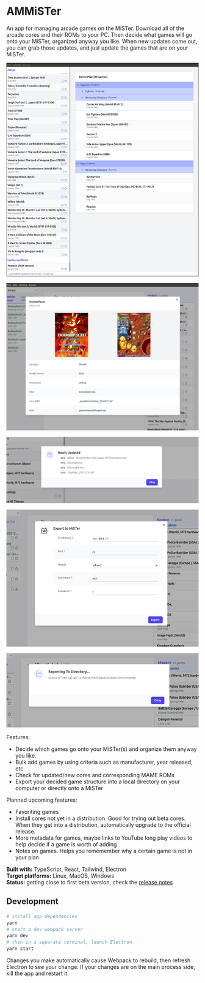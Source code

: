 # AMMiSTer

An app for managing arcade games on the MiSTer. Download all of the arcade cores and their ROMs to your PC. Then decide what games will go onto your MiSTer, organized anyway you like. When new updates come out, you can grab those updates, and just update the games that are on your MiSTer.

![screenshot](https://github.com/city41/AMMiSTer/blob/main/screenshot.png?raw=true)

![screenshot-detail](https://github.com/city41/AMMiSTer/blob/main/screenshot-detail.png?raw=true)

![screenshot-newlyUpdated](https://github.com/city41/AMMiSTer/blob/main/screenshot-newlyUpdated.png?raw=true)

![screenshot-exportToMister](https://github.com/city41/AMMiSTer/blob/main/screenshot-exportToMister.png?raw=true)

![screenshot-exportToDirectory](https://github.com/city41/AMMiSTer/blob/main/screenshot-exportToDirectory.png?raw=true)

Features:

- Decide which games go onto your MiSTer(s) and organize them anyway you like.
- Bulk add games by using criteria such as manufacturer, year released, etc
- Check for updated/new cores and corresponding MAME ROMs
- Export your decided game structure into a local directory on your computer or directly onto a MiSTer

Planned upcoming features:

- Favoriting games
- Install cores not yet in a distribution. Good for trying out beta cores. When they get into a distribution, automatically upgrade to the official release.
- More metadata for games, maybe links to YouTube long play videos to help decide if a game is worth of adding
- Notes on games. Helps you rememember why a certain game is not in your plan

**Built with:** TypeScript, React, Tailwind, Electron  
**Target platforms:** Linux, MacOS, Windows  
**Status:** getting close to first beta version, check the [release notes](https://github.com/city41/AMMiSTer/blob/main/RELEASE_NOTES.md)

## Development

```bash
# install app dependencies
yarn
# start a dev webpack server
yarn dev
# then in a separate terminal, launch Electron
yarn start
```

Changes you make automatically cause Webpack to rebuild, then refresh Electron to see your change. If your changes are on the main process side, kill the app and restart it.
